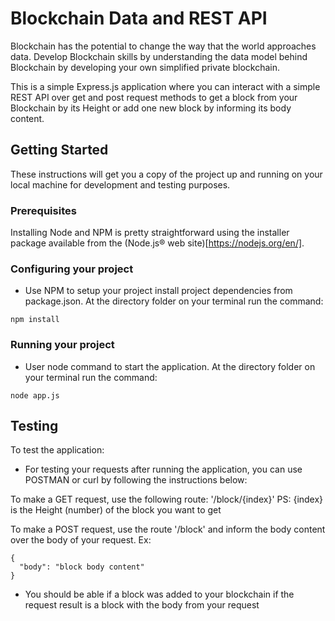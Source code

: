 # Blockchain Data and REST API

Blockchain has the potential to change the way that the world approaches data. Develop Blockchain skills by understanding the data model behind Blockchain by developing your own simplified private blockchain.

This is a simple Express.js application where you can interact with a simple REST API over get and post request methods to get a block from your Blockchain by its Height or add one new block by informing its body content.

## Getting Started

These instructions will get you a copy of the project up and running on your local machine for development and testing purposes.

### Prerequisites

Installing Node and NPM is pretty straightforward using the installer package available from the (Node.js® web site)[https://nodejs.org/en/].

### Configuring your project

- Use NPM to setup your project install project dependencies from package.json. At the directory folder on your terminal run the command: 
```
npm install

```

### Running your project

- User node command to start the application. At the directory folder on your terminal run the command: 
```
node app.js

```

## Testing

To test the application:
- For testing your requests after running the application, you can use POSTMAN or curl by following the instructions below:

To make a GET request, use the following route: '/block/{index}'
PS: {index} is the Height (number) of the block you want to get

To make a POST request, use the route '/block' and inform the body content over the body of your request. Ex:
```
{
  "body": "block body content"
}
```
- You should be able if a block was added to your blockchain if the request result is a block with the body from your request